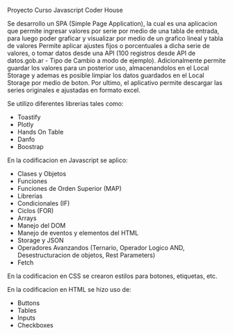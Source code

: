 Proyecto Curso Javascript Coder House

Se desarrollo un SPA (Simple Page Application), la cual es una aplicacion que permite ingresar valores por serie por medio de una tabla de entrada, para luego poder graficar y visualizar por medio de un grafico lineal y tabla de valores
Permite aplicar ajustes fijos o porcentuales a dicha serie de valores, o tomar datos desde una API (100 registros desde API de datos.gob.ar - Tipo de Cambio a modo de ejemplo).
Adicionalmente permite guardar los valores para un posterior uso, almacenandolos en el Local Storage y ademas es posible limpiar los datos guardados en el Local Storage por medio de boton.
Por ultimo, el aplicativo permite descargar las series originales e ajustadas en formato excel.

Se utilizo diferentes librerias tales como:
* Toastify
* Plotly
* Hands On Table
* Danfo
* Boostrap

En la codificacion en Javascript se aplico:
* Clases y Objetos
* Funciones
* Funciones de Orden Superior (MAP)
* Librerias
* Condicionales (IF)
* Ciclos (FOR)
* Arrays
* Manejo del DOM
* Manejo de eventos y elementos del HTML
* Storage y JSON
* Operadores Avanzandos (Ternario, Operador Logico AND, Desestructuracion de objetos, Rest Parameters)
* Fetch

En la codificacion en CSS se crearon estilos para botones, etiquetas, etc.

En la codificacion en HTML se hizo uso de:
* Buttons
* Tables
* Inputs
* Checkboxes

